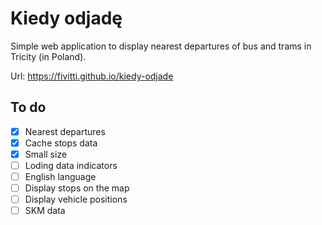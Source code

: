 # Kiedy odjadę

Simple web application to display nearest departures of bus and trams in Tricity (in Poland).

Url: https://fivitti.github.io/kiedy-odjade

## To do

- [x] Nearest departures
- [x] Cache stops data
- [x] Small size
- [ ] Loding data indicators
- [ ] English language
- [ ] Display stops on the map
- [ ] Display vehicle positions
- [ ] SKM data